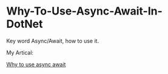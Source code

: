 # Why-To-Use-Async-Await-In-DotNet
Key word Async/Await, how to use it.

My Artical:

[Why to use async await](http://www.cnblogs.com/cuiyansong/p/7424997.html)

